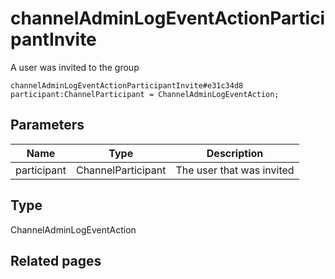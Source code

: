 # channelAdminLogEventActionParticipantInvite
A user was invited to the group

```
channelAdminLogEventActionParticipantInvite#e31c34d8 participant:ChannelParticipant = ChannelAdminLogEventAction;
```

## Parameters
| Name | Type | Description |
| ---- | :----: | ----------- |
| participant | ChannelParticipant | The user that was invited |


## Type
ChannelAdminLogEventAction

## Related pages
